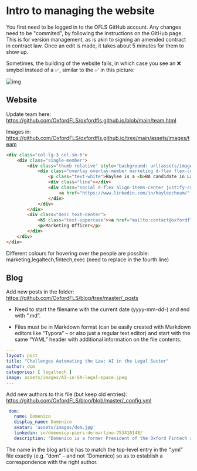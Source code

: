# Intro to managing the website

You first need to be logged in to the OFLS GitHub account. Any changes need to be "commited", by following the instructions on the GitHub page. This is for version management, as is akin to signing an amended contract in contract law. Once an edit is made, it takes about 5 minutes for them to show up.

Sometimes, the building of the website fails, in which case you see an ❌ smybol instead of a ✅, similar to the ✅ in this picture:

![img](https://user-images.githubusercontent.com/1313613/219967505-fcab12af-3fda-4473-ad8d-fa78c7e12702.png)

## Website

Update team here: https://github.com/OxfordFLS/oxfordfls.github.io/blob/main/team.html

Images in: https://github.com/OxfordFLS/oxfordfls.github.io/tree/main/assets/images/team

````html
<div class="col-lg-3 col-sm-6">
	<div class="single-member">
		<div class="thumb relative" style="background: url(assets/images/team/haylee.jpg);">
			<div class="overlay overlay-member marketing d-flex flex-column justify-content-end align-items-center">
				<p class="text-white">Haylee is a <b>BA candidate in Law</b> (2021). She oversees aspects of online and offline marketing of OFLS and its sponsors.</p>
				<div class="line"></div>
				<div class="social d-flex align-items-center justify-content-center">
					<a href="https://www.linkedin.com/in/hayleecheam/" target="_blank"><i class="fa fa-linkedin"></i></a>
				</div>
			</div>
		</div>
		<div class="desc text-center">
			<h5 class="text-uppercase"><a href="mailto:contact@oxfordfls.org" target="_blank">Haylee Cheam</a></h5>
			<p>Marketing Officer</p>
		</div>
	</div>
</div>
````

Different colours for hovering over the people are possible: marketing,legaltech,fintech,exec (need to replace in the fourth line)

 ## Blog

Add new posts in the folder: https://github.com/OxfordFLS/blog/tree/master/_posts

-   Need to start the filename with the current date (yyyy-mm-dd-) and end with “.md”.

-   Files must be in Markdown format (can be easily created with Markdown editors like “Typora” – or also just a regular text editor) and start with the same “YAML” header with additional information on the file contents.

```yaml
---
layout: post
title: "Challenges Automating the Law: AI in the Legal Sector" 
author: dom
categories: [ legaltech ]
image: assets/images/AI-in-SA-legal-space.jpeg
---
```

 Add new authors to this file (but keep old entries): https://github.com/OxfordFLS/blog/blob/master/_config.yml

 ```yaml
  dom:
    name: Domenico
    display_name: Domenico
    avatar: 'assets/images/dom.jpg'
    linkedin: in/domenico-piers-de-martino-753410148/
    description: "Domenico is a former President of the Oxford Fintech and Legaltech Society, and is an alumnus of the Masters in Law and Finance (2019)"
 ```

The name in the blog article has to match the top-level entry in the “.yml” file exactly (e.g. “dom” – and not “Domenico) so as to establish a correspondence with the right author.
